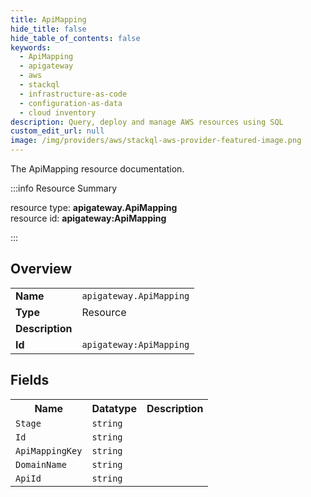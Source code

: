 ```yaml
---
title: ApiMapping
hide_title: false
hide_table_of_contents: false
keywords:
  - ApiMapping
  - apigateway
  - aws
  - stackql
  - infrastructure-as-code
  - configuration-as-data
  - cloud inventory
description: Query, deploy and manage AWS resources using SQL
custom_edit_url: null
image: /img/providers/aws/stackql-aws-provider-featured-image.png
---
```

The ApiMapping resource documentation.

:::info Resource Summary

<div class="row">
<div class="providerDocColumn">
<span>resource type:&nbsp;<b>apigateway.ApiMapping</b></span><br />
<span>resource id:&nbsp;<b>apigateway:ApiMapping</b></span><br />
</div>
</div>

:::

## Overview
<table><tbody>
<tr><td><b>Name</b></td><td><code>apigateway.ApiMapping</code></td></tr>
<tr><td><b>Type</b></td><td>Resource</td></tr>
<tr><td><b>Description</b></td><td></td></tr>
<tr><td><b>Id</b></td><td><code>apigateway:ApiMapping</code></td></tr>
</tbody></table>

## Fields
<table><tbody>
<tr><th>Name</th><th>Datatype</th><th>Description</th></tr>
<tr><td><code>Stage</code></td><td><code>string</code></td><td></td></tr><tr><td><code>Id</code></td><td><code>string</code></td><td></td></tr><tr><td><code>ApiMappingKey</code></td><td><code>string</code></td><td></td></tr><tr><td><code>DomainName</code></td><td><code>string</code></td><td></td></tr><tr><td><code>ApiId</code></td><td><code>string</code></td><td></td></tr>
</tbody></table>